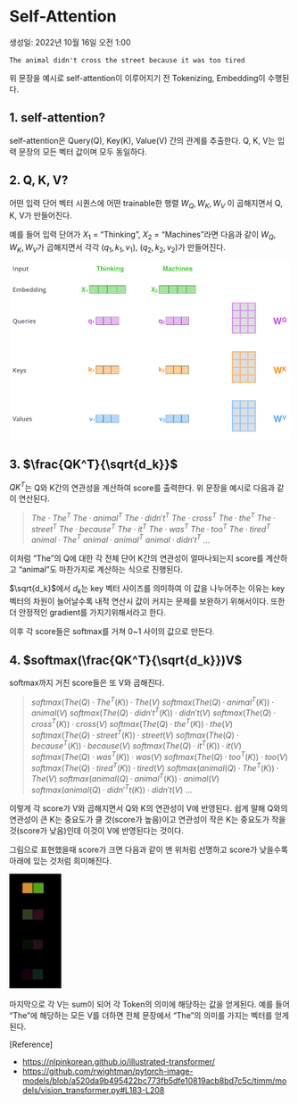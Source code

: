 # Self-Attention

생성일: 2022년 10월 16일 오전 1:00

```
The animal didn't cross the street because it was too tired
```

위 문장을 예시로 self-attention이 이루어지기 전 Tokenizing, Embedding이 수행된다.

## 1. self-attention?
    
self-attention은 Query(Q), Key(K), Value(V) 간의 관계를 추출한다. Q, K, V는 입력 문장의 모든 벡터 값이며 모두 동일하다.
    

## 2. Q, K, V?
    
어떤 입력 단어 벡터 시퀀스에 어떤 trainable한 행렬  $W_Q, W_K, W_V$ 이 곱해지면서 Q, K, V가 만들어진다.

예를 들어 입력 단어가 $X_1$ = “Thinking”, $X_2$ = “Machines”라면 다음과 같이 $W_Q, W_K, W_V$가 곱해지면서 각각 ($q_1, k_1, v_1$), ($q_2, k_2, v_2$)가 만들어진다.

![](imgs/01_2.png)
    
## 3. $\frac{QK^T}{\sqrt{d_k}}$
    
$QK^T$는 Q와 K간의 연관성을 계산하여 score를 출력한다. 위 문장을 예시로 다음과 같이 연산된다.

> $The$ · $The^T$
$The · animal^T$
$The · didn't^T$
$The · cross^T$
$The · the^T$
$The · street^T$
$The · because^T$
$The · it^T$
$The · was^T$
$The · too^T$
$The · tired^T$
$animal · The^T$
$animal · animal^T$
$animal · didn't^T$
...
> 

이처럼 “The”의 Q에 대한 각 전체 단어 K간의 연관성이 얼마나되는지 score를 계산하고 “animal”도 마찬가지로 계산하는 식으로 진행된다.

$\sqrt{d_k}$에서 $d_k$는 key 벡터 사이즈를 의미하여 이 값을 나누어주는 이유는 key 벡터의 차원이 늘어날수록 내적 연산시 값이 커지는 문제를 보완하기 위해서이다. 또한 더 안정적인 gradient를 가지기위해서라고 한다.

이후 각 score들은 softmax를 거쳐 0~1 사이의 값으로 만든다.
    
## 4. $softmax(\frac{QK^T}{\sqrt{d_k}})V$
    
softmax까지 거친 score들은 또 V와 곱해진다.

> $softmax(The(Q) · The^T(K))  · The(V)$
$softmax(The(Q) · animal^T(K))  · animal(V$)
$softmax(The(Q) · didn't^T(K))  · didn't(V)$
$softmax(The(Q) · cross^T(K))  · cross(V)$
$softmax(The(Q) · the^T(K))  · the(V)$
$softmax(The(Q) · street^T(K))  · street(V)$
$softmax(The(Q) · because^T(K))  · because(V)$
$softmax(The(Q) · it^T(K))  · it(V)$
$softmax(The(Q) · was^T(K))  · was(V)$
$softmax(The(Q) · too^T(K))  · too(V)$
$softmax(The(Q) · tired^T(K))  · tired(V)$
$softmax(animal(Q) · The^T(K))  · The(V)$
$softmax(animal(Q) · animal^T(K))  · animal(V)$
$softmax(animal(Q) · didn'^Tt(K))  · didn't(V)$
...
> 

이렇게 각 score가 V와 곱해지면서 Q와 K의 연관성이 V에 반영된다. 쉽게 말해 Q와의 연관성이 큰 K는 중요도가 클 것(score가 높음)이고 연관성이 작은 K는 중요도가 작을 것(score가 낮음)인데 이것이 V에 반영된다는 것이다.

그림으로 표현했을때 score가 크면 다음과 같이 맨 위처럼 선명하고 score가 낮을수록 아래에 있는 것처럼 희미해진다.

![](imgs/01_3.png)

마지막으로 각 V는 sum이 되어 각 Token의 의미에 해당하는 값을 얻게된다. 예를 들어 “The”에 해당하는 모든 V를 더하면 전체 문장에서 “The”의 의미를 가지는 벡터를 얻게 된다.

[Reference]
- https://nlpinkorean.github.io/illustrated-transformer/
- https://github.com/rwightman/pytorch-image-models/blob/a520da9b495422bc773fb5dfe10819acb8bd7c5c/timm/models/vision_transformer.py#L183-L208